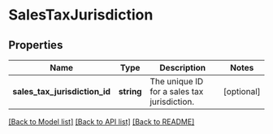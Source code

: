 # SalesTaxJurisdiction

## Properties
Name | Type | Description | Notes
------------ | ------------- | ------------- | -------------
**sales_tax_jurisdiction_id** | **string** | The unique ID for a sales tax jurisdiction. | [optional] 

[[Back to Model list]](../../README.md#documentation-for-models) [[Back to API list]](../../README.md#documentation-for-api-endpoints) [[Back to README]](../../README.md)

